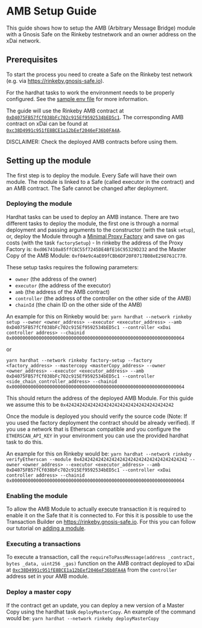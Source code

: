 # AMB Setup Guide

This guide shows how to setup the AMB (Arbitrary Message Bridge) module with a Gnosis Safe on the Rinkeby testnetwork and an owner address on the xDai network.

## Prerequisites

To start the process you need to create a Safe on the Rinkeby test network (e.g. via https://rinkeby.gnosis-safe.io).

For the hardhat tasks to work the environment needs to be properly configured. See the [sample env file](../.env.sample) for more information.

The guide will use the Rinkeby AMB contract at [`0xD4075FB57fCf038bFc702c915Ef9592534bED5c1`](https://rinkeby.etherscan.io/address/0xD4075FB57fCf038bFc702c915Ef9592534bED5c1#code). The corresponding AMB contract on xDai can be found at [`0xc38D4991c951fE8BCE1a12bEef2046eF36b0FA4A`](https://blockscout.com/poa/xdai/address/0xc38D4991c951fE8BCE1a12bEef2046eF36b0FA4A/contracts).

DISCLAIMER: Check the deployed AMB contracts before using them.

## Setting up the module

The first step is to deploy the module. Every Safe will have their own module. The module is linked to a Safe (called executor in the contract) and an AMB contract. The Safe cannot be changed after deployment.

### Deploying the module

Hardhat tasks can be used to deploy an AMB instance. There are two different tasks to deploy the module, the first one is through a normal deployment and passing arguments to the constructor (with the task `setup`), or, deploy the Module through a [Minimal Proxy Factory](https://eips.ethereum.org/EIPS/eip-1167) and save on gas costs (with the task `factorySetup`) - In rinkeby the address of the Proxy Factory is: `0xd067410a85ffC8C55f7245DE4BfE16C95329D232` and the Master Copy of the AMB Module: `0xf04e9c4aE09fCBb6DF20F0717B08eE298761C770`.

These setup tasks requires the following parameters:

- `owner` (the address of the owner)
- `executor` (the address of the executor)
- `amb` (the address of the AMB contract)
- `controller` (the address of the controller on the other side of the AMB)
- `chainId` (the chain ID on the other side of the AMB)

An example for this on Rinkeby would be:
`yarn hardhat --network rinkeby setup --owner <owner_address> --executor <executor_address> --amb 0xD4075FB57fCf038bFc702c915Ef9592534bED5c1 --controller <xDai controller address> --chainid 0x0000000000000000000000000000000000000000000000000000000000000064`

or

`yarn hardhat --network rinkeby factory-setup --factory <factory_address> --mastercopy <masterCopy_address> --owner <owner_address> --executor <executor_address> --amb 0xD4075FB57fCf038bFc702c915Ef9592534bED5c1 --controller <side_chain_controller_address> --chainid 0x0000000000000000000000000000000000000000000000000000000000000064`

This should return the address of the deployed AMB Module. For this guide we assume this to be `0x4242424242424242424242424242424242424242`

Once the module is deployed you should verify the source code (Note: If you used the factory deployment the contract should be already verified). If you use a network that is Etherscan compatible and you configure the `ETHERSCAN_API_KEY` in your environment you can use the provided hardhat task to do this.

An example for this on Rinkeby would be:
`yarn hardhat --network rinkeby verifyEtherscan --module 0x4242424242424242424242424242424242424242 --owner <owner_address> --executor <executor_address> --amb 0xD4075FB57fCf038bFc702c915Ef9592534bED5c1 --controller <xDai controller address> --chainid 0x0000000000000000000000000000000000000000000000000000000000000064`

### Enabling the module

To allow the AMB Module to actually execute transaction it is required to enable it on the Safe that it is connected to. For this it is possible to use the Transaction Builder on https://rinkeby.gnosis-safe.io. For this you can follow our tutorial on [adding a module](https://help.gnosis-safe.io/en/articles/4934427-add-a-module).

### Executing a transactions

To execute a transaction, call the `requireToPassMessage(address _contract, bytes _data, uint256 _gas)` function on the AMB contract deployed to xDai at [`0xc38D4991c951fE8BCE1a12bEef2046eF36b0FA4A`](https://blockscout.com/poa/xdai/address/0xc38D4991c951fE8BCE1a12bEef2046eF36b0FA4A/contracts) from the `controller` address set in your AMB module.

### Deploy a master copy

If the contract get an update, you can deploy a new version of a Master Copy using the hardhat task `deployMasterCopy`. An example of the command would be: `yarn hardhat --network rinkeby deployMasterCopy`
